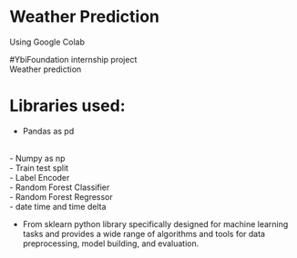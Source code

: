 # Weather Prediction 

Using Google Colab

#YbiFoundation internship project 
<br>
Weather prediction 

# Libraries used:

- Pandas as pd
<br>
- Numpy as np
<br>
- Train test split
<br>
- Label Encoder
<br>
- Random Forest Classifier
<br>
- Random Forest Regressor
<br>
- date time and time delta




- From sklearn python library specifically designed for machine learning tasks and provides a wide range of algorithms and 
tools for data preprocessing, model building, and evaluation. 
